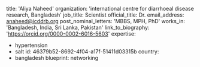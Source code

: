 title: 'Aliya Naheed'
organization: 'international centre for diarrhoeal disease research, Bangladesh'
job_title: Scientist
official_title: Dr.
email_address: anaheed@icddrb.org
post_nominal_letters: 'MBBS, MPH, PhD'
works_in: 'Bangladesh, India, Sri Lanka, Pakistan'
link_to_biography: 'https://orcid.org/0000-0002-6016-5603'
expertise:
  - hypertension
  - salt
id: 46379b52-8692-4f04-a17f-51411d03315b
country:
  - bangladesh
blueprint: networking

